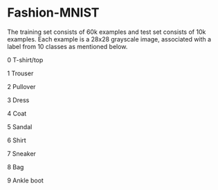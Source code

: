# Fashion-MNIST

The training set consists of 60k examples and test set consists of 10k examples. Each example is a 28x28 grayscale image, associated with a label from 10 classes as mentioned below.

0 T-shirt/top

1 Trouser

2 Pullover

3 Dress

4 Coat

5 Sandal

6 Shirt

7 Sneaker

8 Bag

9 Ankle boot
